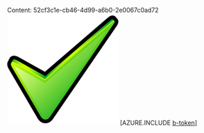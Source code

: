Content: 52cf3c1e-cb46-4d99-a6b0-2e0067c0ad72![image](290125d1-4e0b-41b5-a9d7-3d0c30e6e62e.png)
[AZURE.INCLUDE [b-token](fc3cafb0-23e3-48dd-b8b0-a2aefc506a22.md)]

